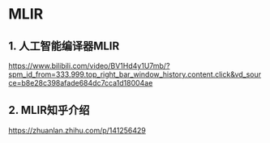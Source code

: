 # MLIR
## 1. 人工智能编译器MLIR
https://www.bilibili.com/video/BV1Hd4y1U7mb/?spm_id_from=333.999.top_right_bar_window_history.content.click&vd_source=b8e28c398afade684dc7cca1d18004ae

## 2. MLIR知乎介绍
https://zhuanlan.zhihu.com/p/141256429
